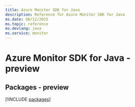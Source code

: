 ```yaml
---
title: Azure Monitor SDK for Java
description: Reference for Azure Monitor SDK for Java
ms.date: 08/12/2025
ms.topic: reference
ms.devlang: java
ms.service: monitor
---
```

# Azure Monitor SDK for Java - preview
## Packages - preview
[!INCLUDE [packages](monitor-index.md)]